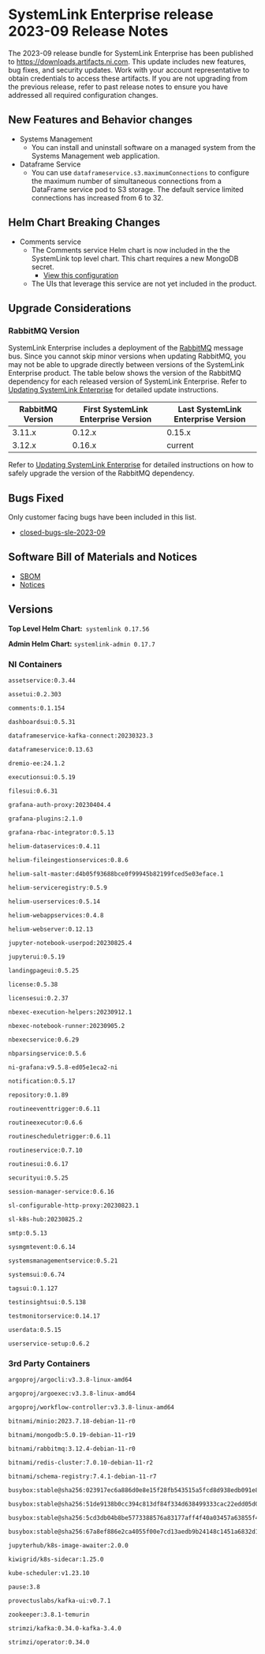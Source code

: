 # SystemLink Enterprise release 2023-09 Release Notes

The 2023-09 release bundle for SystemLink Enterprise has been published to
<https://downloads.artifacts.ni.com>. This update includes new features, bug
fixes, and security updates. Work with your account representative to obtain
credentials to access these artifacts. If you are not upgrading from the
previous release, refer to past release notes to ensure you have addressed all
required configuration changes.

## New Features and Behavior changes

- Systems Management
  - You can install and uninstall software on a managed system from the Systems
    Management web application.
- Dataframe Service
  - You can use `dataframeservice.s3.maximumConnections` to configure the
    maximum number of simultaneous connections from a DataFrame service pod to
    S3 storage. The default service limited connections has increased from 6
    to 32.

## Helm Chart Breaking Changes

- Comments service
  - The Comments service Helm chart is now included in the the SystemLink top
    level chart. This chart requires a new MongoDB secret.
    - [View this configuration](https://github.com/ni/install-systemlink-enterprise/blob/2023-09/getting-started/templates/systemlink-secrets.yaml#L545)
  - The UIs that leverage this service are not yet included in the product.

## Upgrade Considerations

### RabbitMQ Version

SystemLink Enterprise includes a deployment of the
[RabbitMQ](https://www.rabbitmq.com/) message bus. Since you cannot skip minor
versions when updating RabbitMQ, you may not be able to upgrade directly between
versions of the SystemLink Enterprise product. The table below shows the version
of the RabbitMQ dependency for each released version of SystemLink Enterprise.
Refer to
[Updating SystemLink Enterprise](https://www.ni.com/docs/en-US/bundle/systemlink-enterprise/page/updating-systemlink-enterprise.html)
for detailed update instructions.

| RabbitMQ Version | First SystemLink Enterprise Version | Last SystemLink Enterprise Version |
| ---------------- | ----------------------------------- | ---------------------------------- |
| 3.11.x           | 0.12.x                              | 0.15.x                             |
| 3.12.x           | 0.16.x                              | current                            |

Refer to
[Updating SystemLink Enterprise](https://www.ni.com/docs/en-US/bundle/systemlink-enterprise/page/updating-systemlink-enterprise.html)
for detailed instructions on how to safely upgrade the version of the RabbitMQ
dependency.

## Bugs Fixed

Only customer facing bugs have been included in this list.

- [closed-bugs-sle-2023-09](https://github.com/ni/install-systemlink-enterprise/tree/2023-09/release-notes/2023-09/closed-bugs-sle-2023-09.xlsx)

## Software Bill of Materials and Notices

- [SBOM](https://github.com/ni/install-systemlink-enterprise/tree/2023-09/release-notes/2023-09/sbom)
- [Notices](https://github.com/ni/install-systemlink-enterprise/tree/2023-09/release-notes/2023-09/notices)

## Versions

**Top Level Helm Chart:** `systemlink 0.17.56`

**Admin Helm Chart:** `systemlink-admin 0.17.7`

### NI Containers

```text
assetservice:0.3.44

assetui:0.2.303

comments:0.1.154

dashboardsui:0.5.31

dataframeservice-kafka-connect:20230323.3

dataframeservice:0.13.63

dremio-ee:24.1.2

executionsui:0.5.19

filesui:0.6.31

grafana-auth-proxy:20230404.4

grafana-plugins:2.1.0

grafana-rbac-integrator:0.5.13

helium-dataservices:0.4.11

helium-fileingestionservices:0.8.6

helium-salt-master:d4b05f93688bce0f99945b82199fced5e03eface.1

helium-serviceregistry:0.5.9

helium-userservices:0.5.14

helium-webappservices:0.4.8

helium-webserver:0.12.13

jupyter-notebook-userpod:20230825.4

jupyterui:0.5.19

landingpageui:0.5.25

license:0.5.38

licensesui:0.2.37

nbexec-execution-helpers:20230912.1

nbexec-notebook-runner:20230905.2

nbexecservice:0.6.29

nbparsingservice:0.5.6

ni-grafana:v9.5.8-ed05e1eca2-ni

notification:0.5.17

repository:0.1.89

routineeventtrigger:0.6.11

routineexecutor:0.6.6

routinescheduletrigger:0.6.11

routineservice:0.7.10

routinesui:0.6.17

securityui:0.5.25

session-manager-service:0.6.16

sl-configurable-http-proxy:20230823.1

sl-k8s-hub:20230825.2

smtp:0.5.13

sysmgmtevent:0.6.14

systemsmanagementservice:0.5.21

systemsui:0.6.74

tagsui:0.1.127

testinsightsui:0.5.138

testmonitorservice:0.14.17

userdata:0.5.15

userservice-setup:0.6.2
```

### 3rd Party Containers

```text
argoproj/argocli:v3.3.8-linux-amd64

argoproj/argoexec:v3.3.8-linux-amd64

argoproj/workflow-controller:v3.3.8-linux-amd64

bitnami/minio:2023.7.18-debian-11-r0

bitnami/mongodb:5.0.19-debian-11-r19

bitnami/rabbitmq:3.12.4-debian-11-r0

bitnami/redis-cluster:7.0.10-debian-11-r2

bitnami/schema-registry:7.4.1-debian-11-r7

busybox:stable@sha256:023917ec6a886d0e8e15f28fb543515a5fcd8d938edb091e8147db4efed388ee

busybox:stable@sha256:51de9138b0cc394c813df84f334d638499333cac22edd05d0300b2c9a2dc80dd

busybox:stable@sha256:5cd3db04b8be5773388576a83177aff4f40a03457a63855f4b9cbe30542b9a43

busybox:stable@sha256:67a8ef886e2ca4055f00e7cd13aedb9b24148c1451a6832d16fcc997a157eedc

jupyterhub/k8s-image-awaiter:2.0.0

kiwigrid/k8s-sidecar:1.25.0

kube-scheduler:v1.23.10

pause:3.8

provectuslabs/kafka-ui:v0.7.1

zookeeper:3.8.1-temurin

strimzi/kafka:0.34.0-kafka-3.4.0

strimzi/operator:0.34.0
```

